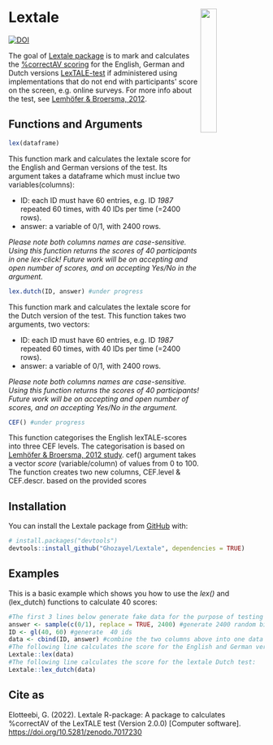 
# Lextale <a href='https://fgazzelloni.github.io/oregonfrogs/'><img src='https://user-images.githubusercontent.com/53487593/193571550-1435e3ab-984d-4471-96f2-e8550a8a48c9.png' align="right" width="25%" min-width="120px" /></a>

<!-- README.md is generated from README.Rmd. Please edit that file -->


<!-- badges: start -->
[![DOI](https://zenodo.org/badge/525854071.svg)](https://zenodo.org/badge/latestdoi/525854071)
<!-- badges: end -->

The goal of [Lextale package](https://ghozayel.github.io/Lextale/) is to mark and calculates the [%correctAV scoring](https://www.lextale.com/scoring.html) for the English, German and Dutch versions [LexTALE-test](https://www.lextale.com) if administered using implementations that do not end with participants' score on the screen, e.g. online surveys. For more info about the test, see [Lemhöfer & Broersma, 2012](https://www.lextale.com/pdf/Lemhofer_Broersma_2012.pdf).

## Functions and Arguments

``` r
lex(dataframe)
```
This function mark and calculates the lextale score for the English and German versions of the test. Its argument takes a dataframe which must inclue two variables(columns):
- ID: each ID must have 60 entries, e.g. ID *1987* repeated 60 times, with 40 IDs per time (=2400 rows).
- answer: a variable of 0/1, with 2400 rows. 

*Please note both columns names are case-sensitive.
Using this function returns the scores of 40 participants in one lex-click!
Future work will be on accepting and open number of scores, and on accepting Yes/No in the argument.* 

``` r
lex.dutch(ID, answer) #under progress
```
This function mark and calculates the lextale score for the Dutch version of the test. This function takes two arguments, two vectors:
- ID: each ID must have 60 entries, e.g. ID *1987* repeated 60 times, with 40 IDs per time (=2400 rows).
- answer: a variable of 0/1, with 2400 rows. 

*Please note both columns names are case-sensitive.
Using this function returns the scores of 40 participants!
Future work will be on accepting and open number of scores, and on accepting Yes/No in the argument.* 

``` r
CEF() #under progress
```
This function categorises the English lexTALE-scores into three CEF levels. The categorisation is based on [Lemhöfer & Broersma, 2012 study](https://www.lextale.com/pdf/Lemhofer_Broersma_2012.pdf). cef() argument takes a vector *score* (variable/column) of values from 0 to 100. The function creates two new columns, CEF.level & CEF.descr. based on the provided scores


## Installation

You can install the Lextale package from [GitHub](https://github.com/) with:

``` r
# install.packages("devtools")
devtools::install_github("Ghozayel/Lextale", dependencies = TRUE)
```

## Examples

This is a basic example which shows you how to use the *lex()* and (lex_dutch) functions to calculate 40 scores:

``` r
#The first 3 lines below generate fake data for the purpose of testing the functions:
answer <- sample(c(0/1), replace = TRUE, 2400) #generate 2400 random binary responses
ID <- gl(40, 60) #generate  40 ids
data <- cbind(ID, answer) #combine the two columns above into one data
#The following line calculates the score for the English and German versions of lextale-test:
Lextale::lex(data)
#The following line calculates the score for the lextale Dutch test:
Lextale::lex_dutch(data)
```

## Cite as

Elotteebi, G. (2022). Lextale R-package: A package to calculates %correctAV of the LexTALE test (Version 2.0.0) [Computer software]. https://doi.org/10.5281/zenodo.7017230

